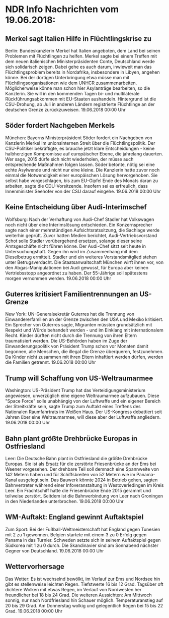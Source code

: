 # NDR Info Nachrichten vom 19.06.2018:


## Merkel sagt Italien Hilfe in Flüchtlingskrise zu
Berlin: Bundeskanzlerin Merkel hat Italien angeboten, dem Land bei seinen Problemen mit Flüchtlingen zu helfen. Merkel sagte bei einem Treffen mit dem neuen italienischen Ministerpräsidenten Conte, Deutschland werde sich solidarisch zeigen. Dabei gehe es auch darum, inwieweit man das Flüchtlingsproblem bereits in Nordafrika, insbesondere in Libyen, angehen könne. Bei der dortigen Unterbringung etwa müsse man mit Flüchtlingsorganisationen wie dem UNHCR zusammenarbeiten. Möglicherweise könne man schon hier Asylanträge bearbeiten, so die Kanzlerin. Sie will in den kommenden Tagen bi- und multilaterale Rückführungsabkommen mit EU-Staaten aushandeln. Hintergrund ist die CSU-Drohung, ab Juli in anderen Ländern registrierte Flüchtlinge an der deutschen Grenze zurückzuweisen. 19.06.2018 00:00 Uhr 

## Söder fordert Nachgeben Merkels
München: Bayerns Ministerpräsident Söder fordert ein Nachgeben von Kanzlerin Merkel im unionsinternen Streit über die Flüchtlingspolitik. Der CSU-Politiker bekräftigte, es brauche jetzt klare Entscheidungen - keine halbherzigen Kompromisse auf europäischer Ebene, die jahrelang dauerten. Wer sage, 2015 dürfe sich nicht wiederholen, der müsse auch entsprechende Maßnahmen folgen lassen. Söder betonte, nötig sei eine echte Asylwende und nicht nur eine kleine. Die Kanzlerin hatte zuvor noch einmal die Notwendigkeit einer europäischen Lösung hervorgehoben. Sie selbst habe vorgeschlagen, bis zum EU-Gipfel Ende des Monats daran zu arbeiten, sagte die CDU-Vorsitzende. Insofern sei es erfreulich, dass Innenminister Seehofer von der CSU darauf eingehe. 19.06.2018 00:00 Uhr 

## Keine Entscheidung über Audi-Interimschef
Wolfsburg: Nach der Verhaftung von Audi-Chef Stadler hat Volkswagen noch nicht über eine Interimslösung entschieden. Ein Konzernsprecher sagte nach einer mehrstündigen Aufsichtsratssitzung, die Sachlage werde weiterhin geprüft. Zuvor hatten Medien berichtet, Audi-Vertriebsvorstand Schot solle Stadler vorübergehend ersetzen, solange dieser seine Amtsgeschäfte nicht führen könne. Der Audi-Chef sitzt seit heute in Untersuchungshaft. Gegen ihn wird im Zusammenhang mit dem Dieselbetrug ermittelt. Stadler und ein weiteres Vorstandsmitglied stehen unter Betrugsverdacht. Die Staatsanwaltschaft München wirft ihnen vor, von den Abgas-Manipulationen bei Audi gewusst, für Europa aber keinen Vertriebsstopp angeordnet zu haben. Der 55-Jährige soll spätestens morgen vernommen werden. 19.06.2018 00:00 Uhr 

## Guterres kritisiert Familientrennungen an US-Grenze
New York: UN-Generalsekretär Guterres hat die Trennung von Einwandererfamilien an der Grenze zwischen den USA und Mexiko kritisiert. Ein Sprecher von Guterres sagte, Migranten müssten grundsätzlich mit Respekt und Würde behandelt werden - und im Einklang mit internationalem Recht. Kinder dürften nicht durch die Trennung von ihren Eltern traumatisiert werden. Die US-Behörden haben im Zuge der Einwanderungspolitik von Präsident Trump schon vor Monaten damit begonnen, alle Menschen, die illegal die Grenze überqueren, festzunehmen. Da Kinder nicht zusammen mit ihren Eltern inhaftiert werden dürfen, werden die Familien getrennt. 19.06.2018 00:00 Uhr 

## Trump will Schaffung von US-Weltraumarmee
Washington: US-Präsident Trump hat das Verteidigungsministerium angewiesen, unverzüglich eine eigene Weltraumarmee aufzubauen. Diese "Space Force" solle unabhängig von der Luftwaffe und ein eigener Bereich der Streitkräfte sein, sagte Trump zum Auftakt eines Treffens des Nationalen Raumfahrtrats im Weißen Haus. Der US-Kongress debattiert seit Jahren über eine Weltraumarmee, will diese aber der Luftwaffe angliedern. 19.06.2018 00:00 Uhr 

## Bahn plant größte Drehbrücke Europas in Ostfriesland
Leer: Die Deutsche Bahn plant in Ostfriesland die größte Drehbrücke Europas. Sie ist als Ersatz für die zerstörte Friesenbrücke an der Ems bei Weener vorgesehen. Der drehbare Teil soll demnach eine Spannweite von 142 Metern haben und für Schiffsbreiten von 52 Metern wie im Panama-Kanal ausgelegt sein. Das Bauwerk könnte 2024 in Betrieb gehen, sagten Bahnvertreter während einer Infoveranstaltung in Westoverledingen im Kreis Leer. Ein Frachtschiff hatte die Friesenbrücke Ende 2015 gerammt und teilweise zerstört. Seitdem ist die Bahnverbindung von Leer nach Groningen in den Niederlanden unterbrochen. 19.06.2018 00:00 Uhr 

## WM-Auftakt: England gewinnt Auftaktspiel
Zum Sport: Bei der Fußball-Weltmeisterschaft hat England gegen Tunesien mit 2 zu 1 gewonnen. Belgien startete mit einem 3 zu 0 Erfolg gegen Panama in das Turnier. Schweden setzte sich in seinem Auftaktspiel gegen Südkorea mit 1 zu 0 durch. Die Skandinavier sind am Sonnabend nächster Gegner von Deutschland. 19.06.2018 00:00 Uhr 

## Wettervorhersage
Das Wetter: Es ist wechselnd bewölkt, im Verlauf zur Ems und Nordsee hin gibt es stellenweise leichten Regen. Tiefstwerte 16 bis 12 Grad. Tagsüber oft dichtere Wolken mit etwas Regen, im Verlauf von Nordwesten her freundlicher bei 18 bis 24 Grad. Die weiteren Aussichten: Am Mittwoch sonnig, nur nach Nordfriesland hin Schauer möglich. Temperaturanstieg auf 20 bis 29 Grad. Am Donnerstag wolkig und gelegentlich Regen bei 15 bis 22 Grad. 19.06.2018 00:00 Uhr 
